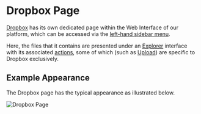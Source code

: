 # Dropbox Page

[Dropbox](../dropbox.md) has its own dedicated page within the Web Interface of our platform, which can be accessed via the [left-hand sidebar menu](../../ui/left-sidebar.md). 

Here, the files that it contains are presented under an [Explorer](explorer.md) interface with its associated [actions](../actions/overview.md), some of which (such as [Upload](../actions/upload.md)) are specific to Dropbox exclusively.

## Example Appearance

The Dropbox page has the typical appearance as illustrated below.

![Dropbox Page](/images/dropbox-page.png "Dropbox Page")

